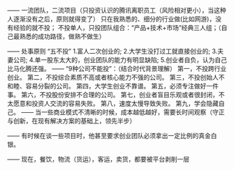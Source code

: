 ——
一流团队，二流项目（只投资认识的腾讯离职员工（风险相对更小），当这种人逐渐没有之后，原则就得变了）
只在我熟悉的、细分的行业做(比如网游)，没有经验的就不投；
不投单人，只投团队组合：“产品+技术+市场”经典三人组；（自己最熟悉的成功路径，做熟不做生）

——
处事原则
“五不投”
1.富人二次创业的;
2.大学生没打过工就直接创业的;
3.夫妻公司;
4.单一股东太大的，创业团队的能力有明显缺陷;
5.创业者自负，认为自己比马化腾还强。
——
“9种公司不能投”：（结合时代背景理解）
第一，不投跨行业创业。
第二，不投综合素质不高或者核心能力不强的公司。
第三，不投创始人不和睦、容易分裂的公司。
第四，大学生创业不靠谱。
第五，必须专注做好一件事。
第六，不投股份安排不合理的公司。
第七，创业者盲目乐观或者很封闭，不太愿意和投资人交流的容易失败。
第八，速度太慢导致失败。
第九，学会隐藏自己。
——
当一些商业模式不清晰的时候，成本越低越好，需要长时间观察（守正与创新，在现有解决方案的基础上，领先半步）

——
有时候在谈一些项目时，他甚至要求创业团队必须拿出一定比例的真金白银。

——
现在，餐饮，物流（货运），客运，卖货，都要被平台剥削一层